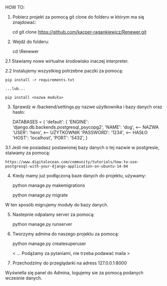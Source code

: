 HOW TO: 

1. Pobierz projekt za pomocą git clone do folderu w którym ma się znajdować:


    cd <nazwa folderu>
    git clone https://github.com/kacper-ragankiewicz/Renewer.git 


2. Wejdź do folderu: 


    cd \Renewer 

2.1 Stawiamy nowe wirtualne środowisko inaczej interpreter. 

2.2 Instalujemy wszystkieg potrzebne paczki za pomocą: 

    pip install -r requirements.txt 

    ...lub...

    pip install <nazwa modułu> 


3. Sprawdz w /backend/settings.py nazwe użytkownika i bazy danych oraz hasło:
    

    DATABASES = {
    'default': {
        'ENGINE': 'django.db.backends.postgresql_psycopg2',
        'NAME': 'dog', <-- NAZWA
        'USER': 'hero', <-- UŻYTKOWNIK
        'PASSWORD': '1234', <-- HASŁO
        'HOST': 'localhost',
        'PORT': '5432',
    }


3.1 Jeśli nie posiadasz postawionej bazy danych o tej nazwie w postgresie, staiwamy za pomocą: 
    
    https://www.digitalocean.com/community/tutorials/how-to-use-postgresql-with-your-django-application-on-ubuntu-14-04

4. Kiedy mamy już podłączoną baze danych do projektu, używamy:
    

    python manage.py makemigrations

    python manage.py migrate 

W ten sposób migrujemy moduły do bazy danych.

5. Nastepnie odpalamy server za pomocą: 


    python manage.py runserver


6. Tworzymy admina do naszego projektu za pomocą: 
    

    python manage.py createsuperuser 

    < ... Podążamy za pytaniami, nie trzeba podawać maila >


7. Przechodzimy do przeglądarki na adress 127.0.0.1:8000

Wyświetla się panel do Admina, logujemy sie za pomocą podanych wczesnie danych. 

